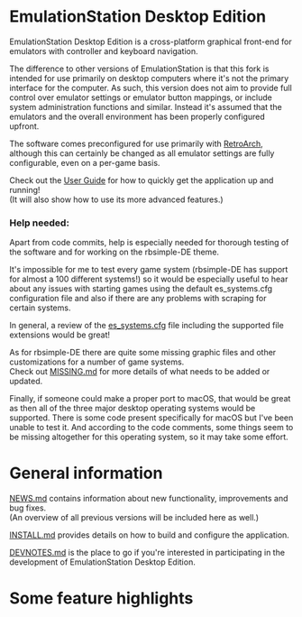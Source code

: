 EmulationStation Desktop Edition
================================

EmulationStation Desktop Edition is a cross-platform graphical front-end for emulators with controller and keyboard navigation.

The difference to other versions of EmulationStation is that this fork is intended for use primarily on desktop computers where it's not the primary interface for the computer. As such, this version does not aim to provide full control over emulator settings or emulator button mappings, or include system administration functions and similar. Instead it's assumed that the emulators and the overall environment has been properly configured upfront.

The software comes preconfigured for use primarily with [RetroArch](https://www.retroarch.com), although this can certainly be changed as all emulator settings are fully configurable, even on a per-game basis.

Check out the [User Guide](USERGUIDE.md) for how to quickly get the application up and running! \
(It will also show how to use its more advanced features.)


### Help needed:

Apart from code commits, help is especially needed for thorough testing of the software and for working on the rbsimple-DE theme.

It's impossible for me to test every game system (rbsimple-DE has support for almost a 100 different systems!) so it would be especially useful to hear about any issues with starting games using the default es_systems.cfg configuration file and also if there are any problems with scraping for certain systems.

In general, a review of the [es_systems.cfg](resources/templates/es_systems.cfg_unix) file including the supported file extensions would be great!

As for rbsimple-DE there are quite some missing graphic files and other customizations for a number of game systems. \
Check out [MISSING.md](themes/rbsimple-DE/MISSING.md) for more details of what needs to be added or updated.

Finally, if someone could make a proper port to macOS, that would be great as then all of the three major desktop operating systems would be supported. There is some code present specifically for macOS but I've been unable to test it. And according to the code comments, some things seem to be missing altogether for this operating system, so it may take some effort.


General information
===================

[NEWS.md](NEWS.md) contains information about new functionality, improvements and bug fixes. \
(An overview of all previous versions will be included here as well.)

[INSTALL.md](INSTALL.md) provides details on how to build and configure the application.

[DEVNOTES.md](DEVNOTES.md) is the place to go if you're interested in participating in the development of EmulationStation Desktop Edition.


Some feature highlights
=======================

